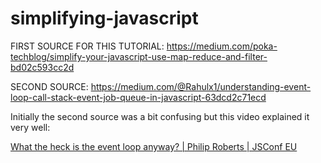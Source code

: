 # simplifying-javascript

FIRST SOURCE FOR THIS TUTORIAL: https://medium.com/poka-techblog/simplify-your-javascript-use-map-reduce-and-filter-bd02c593cc2d

SECOND SOURCE: https://medium.com/@Rahulx1/understanding-event-loop-call-stack-event-job-queue-in-javascript-63dcd2c71ecd

Initially the second source was a bit confusing but this video explained it very well:

[What the heck is the event loop anyway? | Philip Roberts | JSConf EU](https://www.youtube.com/watch?v=8aGhZQkoFbQ)